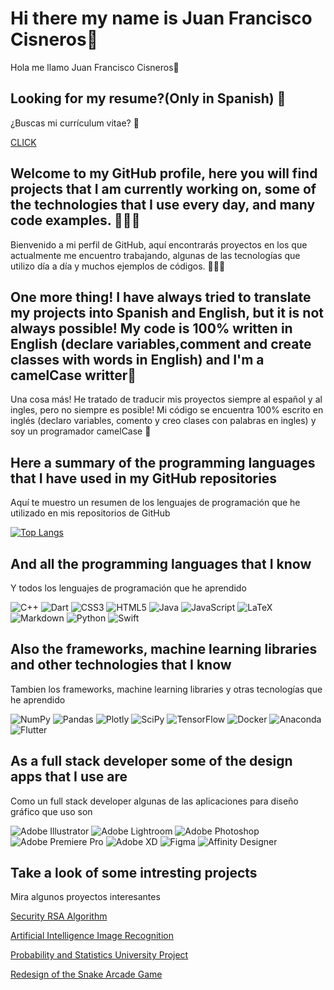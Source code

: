 # Hi there my name is Juan Francisco Cisneros👋
Hola me llamo Juan Francisco Cisneros👋

## Looking for my resume?(Only in Spanish) 📖 
¿Buscas mi currículum vitae? 📖

[CLICK](https://github.com/juanfranciscocis/juanfranciscocis/blob/2ba42ef8c0f416a563128bb4356358617eb24752/PRINCIPAL%20CV.pdf)



## Welcome to my GitHub profile, here you will find projects that I am currently working on, some of the technologies that I use every day, and many code examples. 👨🏻‍💻
Bienvenido a mi perfil de GitHub, aquí encontrarás proyectos en los que actualmente me encuentro trabajando, algunas de las tecnologías que utilizo día a día y muchos ejemplos de códigos. 👨🏻‍💻

## One more thing! I have always tried to translate my projects into Spanish and English, but it is not always possible! My code is 100% written in English (declare variables,comment and create classes with words in English) and I'm a camelCase writter🐪 
 Una cosa más! He tratado de traducir mis proyectos siempre al español y al ingles, pero no siempre es posible! Mi código se encuentra 100% escrito en inglés (declaro variables, comento y creo clases con palabras en ingles) y soy un programador camelCase  🐪 

## Here a summary of the programming languages that I have used in my GitHub repositories
Aquí te muestro un resumen de los lenguajes de programación que he utilizado en mis repositorios de GitHub

[![Top Langs](https://github-readme-stats.vercel.app/api/top-langs/?username=juanfranciscocis&hide=jupyter%20notebook,lolcode)](https://github.com/juanfranciscocis/github-readme-stats)

## And all the programming languages that I know 
Y todos los lenguajes de programación que he aprendido

![C++](https://img.shields.io/badge/c++-%2300599C.svg?style=for-the-badge&logo=c%2B%2B&logoColor=white)
![Dart](https://img.shields.io/badge/dart-%230175C2.svg?style=for-the-badge&logo=dart&logoColor=white)
![CSS3](https://img.shields.io/badge/css3-%231572B6.svg?style=for-the-badge&logo=css3&logoColor=white)
![HTML5](https://img.shields.io/badge/html5-%23E34F26.svg?style=for-the-badge&logo=html5&logoColor=white)
![Java](https://img.shields.io/badge/java-%23ED8B00.svg?style=for-the-badge&logo=java&logoColor=white)
![JavaScript](https://img.shields.io/badge/javascript-%23323330.svg?style=for-the-badge&logo=javascript&logoColor=%23F7DF1E)
![LaTeX](https://img.shields.io/badge/latex-%23008080.svg?style=for-the-badge&logo=latex&logoColor=white)
![Markdown](https://img.shields.io/badge/markdown-%23000000.svg?style=for-the-badge&logo=markdown&logoColor=white)
![Python](https://img.shields.io/badge/python-3670A0?style=for-the-badge&logo=python&logoColor=ffdd54)
![Swift](https://img.shields.io/badge/swift-F54A2A?style=for-the-badge&logo=swift&logoColor=white)

## Also the frameworks, machine learning libraries and other technologies that I know
Tambien los frameworks, machine learning libraries y otras tecnologías que he aprendido

![NumPy](https://img.shields.io/badge/numpy-%23013243.svg?style=for-the-badge&logo=numpy&logoColor=white)
![Pandas](https://img.shields.io/badge/pandas-%23150458.svg?style=for-the-badge&logo=pandas&logoColor=white)
![Plotly](https://img.shields.io/badge/Plotly-%233F4F75.svg?style=for-the-badge&logo=plotly&logoColor=white)
![SciPy](https://img.shields.io/badge/SciPy-%230C55A5.svg?style=for-the-badge&logo=scipy&logoColor=%white)
![TensorFlow](https://img.shields.io/badge/TensorFlow-%23FF6F00.svg?style=for-the-badge&logo=TensorFlow&logoColor=white)
![Docker](https://img.shields.io/badge/docker-%230db7ed.svg?style=for-the-badge&logo=docker&logoColor=white)
![Anaconda](https://img.shields.io/badge/Anaconda-%2344A833.svg?style=for-the-badge&logo=anaconda&logoColor=white)
![Flutter](https://img.shields.io/badge/Flutter-%2302569B.svg?style=for-the-badge&logo=Flutter&logoColor=white)

## As a full stack developer some of the design apps that I use are
Como un full stack developer algunas de las aplicaciones para diseño gráfico que uso son

![Adobe Illustrator](https://img.shields.io/badge/adobe%20illustrator-%23FF9A00.svg?style=for-the-badge&logo=adobe%20illustrator&logoColor=white)
![Adobe Lightroom](https://img.shields.io/badge/Adobe%20Lightroom-31A8FF.svg?style=for-the-badge&logo=Adobe%20Lightroom&logoColor=white)
![Adobe Photoshop](https://img.shields.io/badge/adobe%20photoshop-%2331A8FF.svg?style=for-the-badge&logo=adobe%20photoshop&logoColor=white)
![Adobe Premiere Pro](https://img.shields.io/badge/Adobe%20Premiere%20Pro-9999FF.svg?style=for-the-badge&logo=Adobe%20Premiere%20Pro&logoColor=white)
![Adobe XD](https://img.shields.io/badge/Adobe%20XD-470137?style=for-the-badge&logo=Adobe%20XD&logoColor=#FF61F6)
![Figma](https://img.shields.io/badge/figma-%23F24E1E.svg?style=for-the-badge&logo=figma&logoColor=white)
![Affinity Designer](https://img.shields.io/badge/affinity%20desginer-%231B72BE.svg?style=for-the-badge&logo=affinity-designer&logoColor=white)

## Take a look of some intresting projects
Mira algunos proyectos interesantes

[Security RSA Algorithm](https://github.com/juanfranciscocis/Simple-RSA-Algorithm)

[Artificial Intelligence Image Recognition ](https://github.com/juanfranciscocis/CNN-Algorithm)

[Probability and Statistics University Project](https://github.com/juanfranciscocis/Probability-and-Statistics)

[Redesign of the Snake Arcade Game](https://github.com/juanfranciscocis/Snake-Processing)

